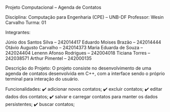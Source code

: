 Projeto Computacional – Agenda de Contatos 

Disciplina: Computação para Engenharia (CPE) – UNB-DF 
Professor: Wesin Carvalho 
Turma: 01 

Integrantes: 

Júnio dos Santos Silva – 242014417 
Eduardo Moises Brazão – 242014444 
Otávio Augusto Carvalho – 242014373 
Maria Eduarda de Souza – 242024404 
Lenenn Afonso Rodrigues – 242004018 
Ticiana Torres – 242038571 
Arthur Pimentel – 242000135 

 

Descrição do Projeto: 
O projeto consiste no desenvolvimento de uma agenda de contatos desenvolvida em C++, com a interface sendo o próprio terminal para interação do usuário.  

Funcionalidades: 
✔️ adicionar novos contatos; 
✔️ excluir contatos;
✔️ editar dados dos contatos; 
✔️ salvar e carregar contatos para manter os dados persistentes; 
✔️ buscar contatos;
